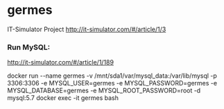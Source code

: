 # germes
IT-Simulator Project http://it-simulator.com/#/article/1/3

### Run MySQL: 
http://it-simulator.com/#/article/1/189

docker run --name germes -v /mnt/sda1/var/mysql_data:/var/lib/mysql -p 3306:3306 -e MYSQL_USER=germes -e MYSQL_PASSWORD=germes -e MYSQL_DATABASE=germes -e MYSQL_ROOT_PASSWORD=root -d mysql:5.7
docker exec -it germes bash
